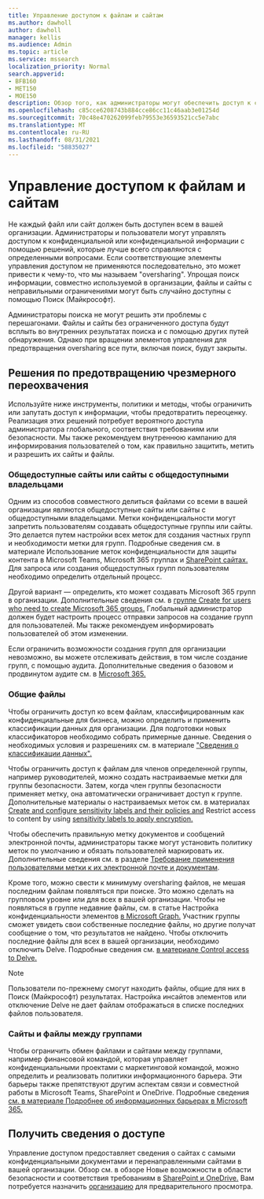 ```yaml
---
title: Управление доступом к файлам и сайтам
ms.author: dawholl
author: dawholl
manager: kellis
ms.audience: Admin
ms.topic: article
ms.service: mssearch
localization_priority: Normal
search.appverid:
- BFB160
- MET150
- MOE150
description: Обзор того, как администраторы могут обеспечить доступ к сайтам и файлам в организации.
ms.openlocfilehash: c85cce6208743b884cce86cc11c46aab3e01254d
ms.sourcegitcommit: 70c48e470262099feb79553e36593521cc5e7abc
ms.translationtype: MT
ms.contentlocale: ru-RU
ms.lasthandoff: 08/31/2021
ms.locfileid: "58835027"
---
```

# <a name="manage-access-to-files-and-sites"></a>Управление доступом к файлам и сайтам

Не каждый файл или сайт должен быть доступен всем в вашей организации. Администраторы и пользователи могут управлять доступом к конфиденциальной или конфиденциальной информации с помощью решений, которые лучше всего справляются с определенными вопросами. Если соответствующие элементы управления доступом не применяются последовательно, это может привести к чему-то, что мы называем "oversharing". Упрощая поиск информации, совместно используемой в организации, файлы и сайты с неправильными ограничениями могут быть случайно доступны с помощью Поиск (Майкрософт).

Администраторы поиска не могут решить эти проблемы с перешагонами. Файлы и сайты без ограниченного доступа будут всплыть во внутренних результатах поиска и с помощью других путей обнаружения. Однако при вращении элементов управления для предотвращения oversharing все пути, включая поиск, будут закрыты.

## <a name="solutions-to-prevent-oversharing"></a>Решения по предотвращению чрезмерного переохвачения

Используйте ниже инструменты, политики и методы, чтобы ограничить или запутать доступ к информации, чтобы предотвратить переоценку. Реализация этих решений потребует вероятного доступа администратора глобального, соответствия требованиям или безопасности. Мы также рекомендуем внутреннюю кампанию для информирования пользователей о том, как правильно защитить, метить и разрешить их сайты и файлы.

### <a name="public-sites-or-sites-with-public-owners"></a>Общедоступные сайты или сайты с общедоступными владельцами

Одним из способов совместного делиться файлами со всеми в вашей организации являются общедоступные сайты или сайты с общедоступными владельцами. Метки конфиденциальности могут запретить пользователям создавать общедоступные группы или сайты. Это делается путем настройки всех меток для создания частных групп и необходимости метки для групп. Подробные сведения см. в материале Использование меток конфиденциальности для защиты контента в Microsoft Teams, Microsoft 365 группах и [SharePoint сайтах.](/microsoft-365/compliance/sensitivity-labels-teams-groups-sites) Для запроса или создания общедоступных групп пользователям необходимо определить отдельный процесс.

Другой вариант — определить, кто может создавать Microsoft 365 групп в организации. Дополнительные сведения см. в [группе Create for users who need to create Microsoft 365 groups.](/microsoft-365/solutions/manage-creation-of-groups#step-1-create-a-group-for-users-who-need-to-create-microsoft-365-groups) Глобальный администратор должен будет настроить процесс отправки запросов на создание групп для пользователей. Мы также рекомендуем информировать пользователей об этом изменении.

Если ограничить возможности создания групп для организации невозможно, вы можете отслеживать действия, в том числе создание групп, с помощью аудита. Дополнительные сведения о базовом и продвинутом аудите см. в [Microsoft 365.](/microsoft-365/compliance/auditing-solutions-overview)

### <a name="shared-files"></a>Общие файлы

Чтобы ограничить доступ ко всем файлам, классифицированным как конфиденциальные для бизнеса, можно определить и применить классификации данных для организации. Для подготовки новых классификаторов необходимо собрать примерные данные. Сведения о необходимых условия и разрешениях см. в материале ["Сведения о классификации данных".](/microsoft-365/compliance/data-classification-overview)

Чтобы ограничить доступ к файлам для членов определенной группы, например руководителей, можно создать настраиваемые метки для группы безопасности. Затем, когда член группы безопасности применяет метку, она автоматически ограничивает доступ к группе. Дополнительные материалы о настраиваемых меток см. в материалах [Create and configure sensitivity labels and their policies and](/microsoft-365/compliance/create-sensitivity-labels) Restrict access to content by using [sensitivity labels to apply encryption.](/microsoft-365/compliance/encryption-sensitivity-labels)

Чтобы обеспечить правильную метку документов и сообщений электронной почты, администраторы также могут установить политику меток по умолчанию и обязать пользователей маркировать их. Дополнительные сведения см. в разделе [Требование применения пользователями метки к их электронной почте и документам](/microsoft-365/compliance/sensitivity-labels-office-apps#require-users-to-apply-a-label-to-their-email-and-documents).

Кроме того, можно свести к минимуму oversharing файлов, не мешая последним файлам появляться при поиске. Это можно сделать на групповом уровне или для всех в вашей организации. Чтобы не появляться в группе недавние файлы, см. в статье Настройка конфиденциальности элементов [в Microsoft Graph.](/graph/insights-customize-item-insights-privacy) Участник группы сможет увидеть свои собственные последние файлы, но другие получат сообщение о том, что результатов не найдено. Чтобы отключить последние файлы для всех в вашей организации, необходимо отключить Delve. Подробные сведения см. [в материале Control access to Delve.](/sharepoint/delve-for-office-365-admins#control-access-to-delve)

> [!Note]
> Пользователи по-прежнему смогут находить файлы, общие для них в Поиск (Майкрософт) результатах. Настройка инсайтов элементов или отключение Delve не дает файлам отображаться в списке последних файлов пользователя.

### <a name="sites-and-files-between-groups"></a>Сайты и файлы между группами

Чтобы ограничить обмен файлами и сайтами между группами, например финансовой командой, которая управляет конфиденциальными проектами с маркетинговой командой, можно определить и реализовать политики информационного барьера. Эти барьеры также препятствуют другим аспектам связи и совместной работы в Microsoft Teams, SharePoint и OneDrive. Подробные сведения [см. в материале Подробнее об информационных барьерах в Microsoft 365.](/microsoft-365/compliance/information-barriers)

## <a name="get-access-insights"></a>Получить сведения о доступе

Управление доступом предоставляет сведения о сайтах с самыми конфиденциальными документами и перенаправленными сайтами в вашей организации. Обзор см. в обзоре Новые возможности в области безопасности и соответствия требованиям в [SharePoint и OneDrive.](https://techcommunity.microsoft.com/t5/microsoft-sharepoint-blog/what-s-new-in-security-and-compliance-in-sharepoint-and-onedrive/ba-p/1696705) Вам потребуется назначить [организацию](https://forms.microsoft.com/Pages/ResponsePage.aspx?id=v4j5cvGGr0GRqy180BHbR3-O9WDTKhhDtgWfphwS9YhUM0hJNklNRkZKMlhLNDRZNzlEQlVDSjdZVi4u) для предварительного просмотра.
